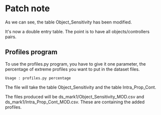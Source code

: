 # Patch note

As we can see, the table Object_Sensitivity has been modified.

It's now a double entry table. The point is to have all objects/controllers
pairs.

## Profiles program

To use the profiles.py program, you have to give it one parameter, the
percentage of extreme profiles you want to put in the dataset files.

```
Usage : profiles.py percentage
```

The file will take the table Object_Sensitivity and the table Intra_Prop_Cont.

The files produced will be ds_mark1/Object_Sensitivity_MOD.csv and
ds_mark1/Intra_Prop_Cont_MOD.csv. These are containing the added profiles.

